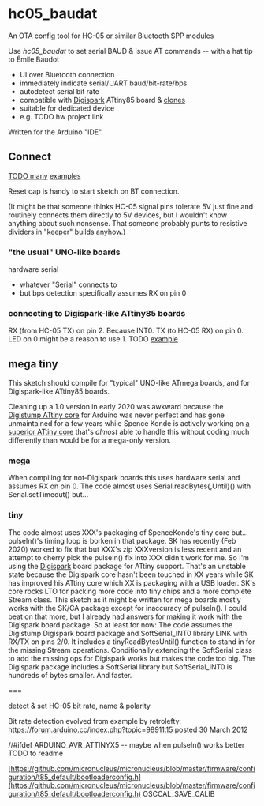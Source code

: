 # hc05_baudat

An OTA config tool for HC-05 or similar Bluetooth SPP modules

Use *hc05_baudat* to set serial BAUD & issue AT commands -- with a hat tip to Émile Baudot

  * UI over Bluetooth connection
  * immediately indicate serial/UART baud/bit-rate/bps
  * autodetect serial bit rate
  * compatible with [Digispark](http://digistump.com/products/1) ATtiny85 board & [clones](https://www.aliexpress.com/wholesale?SearchText=digispark)
  * suitable for dedicated device
  * e.g. TODO hw project link

Written for the Arduino "IDE".

## Connect

[TODO many]() [examples]()

Reset cap is handy to start sketch on BT connection.

(It might be that someone thinks HC-05 signal pins tolerate 5V just fine and routinely connects them directly to 5V devices, but I wouldn't know anything about such nonsense. That someone probably punts to resistive dividers in "keeper" builds anyhow.)


### "the usual" UNO-like boards
hardware serial
* whatever "Serial" connects to
* but bps detection specifically assumes RX on pin 0



### connecting to Digispark-like ATtiny85 boards

RX (from HC-05 TX) on pin 2. Because INT0.
TX (to HC-05 RX) on pin 0. LED on 0 might be a reason to use 1.
TODO [example]()




## mega tiny
This sketch should compile for "typical" UNO-like ATmega boards, and for Digispark-like ATtiny85 boards.

Cleaning up a 1.0 version in early 2020 was awkward because the [Digistump ATtiny core](https://github.com/digistump/DigistumpArduino) for Arduino was never perfect and has gone unmaintained for a few years while Spence Konde is actively working on [a superior ATtiny core](https://github.com/SpenceKonde/ATTinyCore) that's _almost_ able to handle this without coding much differently than would be for a mega-only version.

### mega
When compiling for not-Digispark boards this uses hardware serial and assumes RX on pin 0. The code almost uses Serial.readBytes{,Until}() with Serial.setTimeout() but...
### tiny
The code almost uses XXX's packaging of SpenceKonde's tiny core but... pulseIn()'s timing loop is borken in that package. SK has recently (Feb 2020) worked to fix that but XXX's zip XXXversion is less recent and an attempt to cherry pick the pulseIn() fix into XXX didn't work for me. So I'm using the [Digispark](http://digispark.fixme) board package for ATtiny support. That's an unstable state because the Digispark core hasn't been touched in XX years while SK has improved his ATtiny core which XX is packaging with a USB loader. SK's core rocks LTO for packing more code into tiny chips and a more complete Stream class. This sketch as it might be written for mega boards mostly works with the SK/CA package except for inaccuracy of pulseIn(). I could beat on that more, but I already had answers for making it work with the Digispark board package. So at least for now:
The code assumes the Digistump Digispark board package and SoftSerial_INT0 library LINK with RX/TX on pins 2/0. It includes a tinyReadBytesUntil() function to stand in for the missing Stream operations. Conditionally extending the SoftSerial class to add the missing ops for Digispark works but makes the code too big. The Digispark package includes a SoftSerial library but SoftSerial_INT0 is hundreds of bytes smaller. And faster. 


===

detect &amp; set HC-05 bit rate, name &amp; polarity

 Bit rate detection evolved from example by retrolefty:
  https://forum.arduino.cc/index.php?topic=98911.15 posted 30 March 2012

//#ifdef ARDUINO_AVR_ATTINYX5 -- maybe when pulseIn() works better TODO to readme


[https://github.com/micronucleus/micronucleus/blob/master/firmware/configuration/t85_default/bootloaderconfig.h](https://github.com/micronucleus/micronucleus/blob/master/firmware/configuration/t85_default/bootloaderconfig.h)
OSCCAL_SAVE_CALIB
<!--stackedit_data:
eyJoaXN0b3J5IjpbMjYyOTAyOTUxLDExMjMwMTcwNjMsNTcxND
MwMjc1LC04MTQ5NDMzNzQsOTg5NjExMzgwLC0xMTI4MTM4MDMx
XX0=
-->